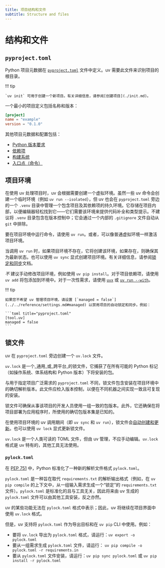 ```yaml
---
title: 项目结构和文件
subtitle: Structure and files
---
```


# 结构和文件

## `pyproject.toml`

Python 项目元数据在 [`pyproject.toml`](https://packaging.python.org/en/latest/guides/writing-pyproject-toml/) 文件中定义。uv 需要此文件来识别项目的根目录。

!!! tip

    `uv init` 可用于创建一个新项目。有关详细信息，请参阅[创建项目](./init.md)。

一个最小的项目定义包括名称和版本：

```toml title="pyproject.toml"
[project]
name = "example"
version = "0.1.0"
```

其他项目元数据和配置包括：

- [Python 版本要求](./config.md#python-version-requirement)
- [依赖项](./dependencies.md)
- [构建系统](./config.md#build-systems)
- [入口点（命令）](./config.md#entry-points)

## 项目环境

在使用 uv 处理项目时，uv 会根据需要创建一个虚拟环境。虽然一些 uv 命令会创建一个临时环境（例如 `uv run --isolated`），但 uv 也会在 `pyproject.toml` 旁边的一个 `.venv` 目录中管理一个包含项目及其依赖项的持久环境。它存储在项目内部，以便编辑器轻松找到它——它们需要该环境来提供代码补全和类型提示。不建议将 `.venv` 目录包含在版本控制中；它会通过一个内部的 `.gitignore` 文件自动从 `git` 中排除。

要在项目环境中运行命令，请使用 `uv run`。或者，可以像普通虚拟环境一样激活项目环境。

当调用 `uv run` 时，如果项目环境不存在，它将创建该环境，如果存在，则确保其为最新状态。也可以使用 `uv sync` 显式创建项目环境。有关详细信息，请参阅[锁定和同步](./sync.md)文档。

_不_ 建议手动修改项目环境，例如使用 `uv pip install`。对于项目依赖项，请使用 `uv add` 将包添加到环境中。对于一次性需求，请使用 [`uvx`](../../guides/tools.md) 或 [`uv run --with`](./run.md#requesting-additional-dependencies)。

!!! tip

    如果您不希望 uv 管理项目环境，请设置 [`managed = false`](../../reference/settings.md#managed) 以禁用项目的自动锁定和同步。例如：

    ```toml title="pyproject.toml"
    [tool.uv]
    managed = false
    ```

## 锁文件

uv 在 `pyproject.toml` 旁边创建一个 `uv.lock` 文件。

`uv.lock` 是一个_通用_或_跨平台_的锁文件，它捕获了在所有可能的 Python 标记（如操作系统、体系结构和 Python 版本）下将安装的包。

与用于指定项目广泛需求的 `pyproject.toml` 不同，锁文件包含安装在项目环境中的确切解析版本。此文件应检入版本控制，以便在不同机器之间实现一致且可复现的安装。

锁文件可确保从事该项目的开发人员使用一组一致的包版本。此外，它还确保在将项目部署为应用程序时，所使用的确切包版本集是已知的。

在使用项目环境的 uv 调用期间（即 `uv sync` 和 `uv run`），锁文件会[自动创建和更新](./sync.md#_2)。也可以使用 `uv lock` 显式更新锁文件。

`uv.lock` 是一个人类可读的 TOML 文件，但由 uv 管理，不应手动编辑。`uv.lock` 格式是 uv 特有的，其他工具无法使用。

### `pylock.toml`

在 [PEP 751](https://peps.python.org/pep-0751/) 中，Python 标准化了一种新的解析文件格式 `pylock.toml`。

`pylock.toml` 是一种旨在取代 `requirements.txt` 的解析输出格式（例如，在 `uv pip compile` 的上下文中，从一组输入需求生成一个“锁定”的 `requirements.txt` 文件）。`pylock.toml` 是标准化的且与工具无关，因此将来由 uv 生成的 `pylock.toml` 文件可以由其他工具安装，反之亦然。

uv 的某些功能无法在 `pylock.toml` 格式中表示；因此，uv 将继续在项目界面中使用 `uv.lock` 格式。

但是，uv 支持将 `pylock.toml` 作为导出目标和在 `uv pip` CLI 中使用。例如：

- 要将 `uv.lock` 导出为 `pylock.toml` 格式，请运行：`uv export -o pylock.toml`
- 要从一组需求生成 `pylock.toml` 文件，请运行：
  `uv pip compile -o pylock.toml -r requirements.in`
- 要从 `pylock.toml` 文件安装，请运行：`uv pip sync pylock.toml` 或
  `uv pip install -r pylock.toml`

